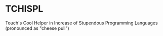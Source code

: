 # TCHISPL
Touch's Cool Helper in Increase of Stupendous Programming Languages (pronounced as "cheese pull")
